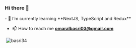 <h3 align="left">Hi there 👋</h3>
- 🌱 I’m currently learning **NextJS, TypeScript and Redux**

- 📫 How to reach me **omaralbasri03@gmail.com**

<p align="left">
</p>

<p>&nbsp;<img align="center" src="https://github-readme-stats.vercel.app/api?username=basri34&show_icons=true&locale=en" alt="basri34" /></p>
